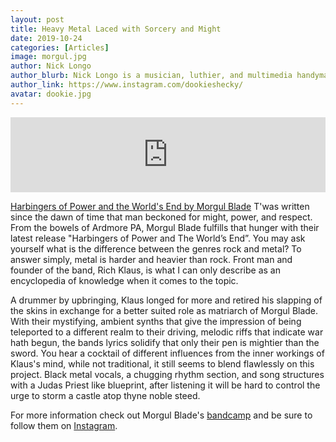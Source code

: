```yaml
---
layout: post
title: Heavy Metal Laced with Sorcery and Might
date: 2019-10-24
categories: [Articles]
image: morgul.jpg
author: Nick Longo
author_blurb: Nick Longo is a musician, luthier, and multimedia handyman.
author_link: https://www.instagram.com/dookieshecky/
avatar: dookie.jpg
---
```


<iframe style="border: 0; width: 100%; height: 120px;" src="https://bandcamp.com/EmbeddedPlayer/album=1514936616/size=large/bgcol=ffffff/linkcol=0687f5/tracklist=false/artwork=small/transparent=true/" seamless><a href="http://morgulblade.bandcamp.com/album/harbingers-of-power-and-the-worlds-end-2">Harbingers of Power and the World&#39;s End by Morgul Blade</a></iframe>

[Harbingers of Power and the World&#39;s End by Morgul Blade](http://morgulblade.bandcamp.com/album/harbingers-of-power-and-the-worlds-end-2)
T'was written since the dawn of time that man beckoned for might, power, and respect. From the bowels of Ardmore PA, Morgul Blade fulfills that hunger with their latest release "Harbingers of Power and The World’s End”. You may ask yourself what is the difference between the genres rock and metal? To answer simply, metal is harder and heavier than rock. Front man and founder of the band, Rich Klaus, is what I can only describe as an encyclopedia of knowledge when it comes to the topic.

A drummer by upbringing, Klaus longed for more and retired his slapping of the skins in exchange for a better suited role as matriarch of Morgul Blade. With their mystifying, ambient synths that give the impression of being teleported to a different realm to their driving, melodic riffs that indicate war hath begun, the bands lyrics solidify that only their pen is mightier than the sword. You hear a cocktail of different influences from the inner workings of Klaus's mind, while not traditional, it still seems to blend flawlessly on this project. Black metal vocals, a chugging rhythm section, and song structures with a Judas Priest like blueprint, after listening it will be hard to control the urge to storm a castle atop thyne noble steed.

For more information check out Morgul Blade's [bandcamp](/morgulblade/morgulblade.bandcamp.com) and be sure to follow them on [Instagram](https://www.instagram.com/morgul_blade_hm/).
